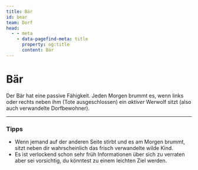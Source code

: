 ```yaml
---
title: Bär
id: bear
team: Dorf
head:
  - - meta
    - data-pagefind-meta: title
      property: og:title
      content: Bär
---
```

# Bär <TeamBadge team="Dorf" />

Der Bär hat eine passive Fähigkeit. Jeden Morgen brummt es, wenn links oder rechts neben ihm (Tote ausgeschlossen) ein _aktiver_ Werwolf sitzt (also auch verwandelte Dorfbewohner).

---

### Tipps
- Wenn jemand auf der anderen Seite stirbt und es am Morgen brummt, sitzt neben dir wahrscheinlich das frisch verwandelte wilde Kind.
- Es ist verlockend schon sehr früh Informationen über sich zu verraten aber sei vorsichtig, du könntest zu einem leichten Ziel werden.